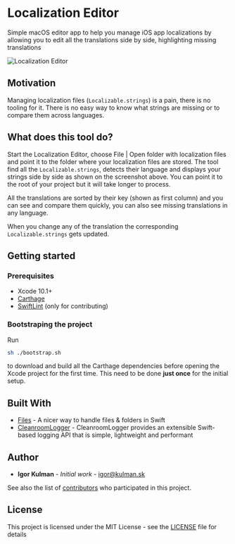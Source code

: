 # Localization Editor
Simple macOS editor app to help you manage iOS app localizations by allowing you to edit all the translations side by side, highlighting missing translations

![Localization Editor](https://github.com/igorkulman/iOSLocalizationEditor/raw/master/editor.png)

## Motivation

Managing localization files (`Localizable.strings`) is a pain, there is no tooling for it. There is no easy way to know what strings are missing or to compare them across languages. 

## What does this tool do?

Start the Localization Editor, choose File | Open folder with localization files and point it to the folder where your localization files are stored. The tool find all the `Localizable.strings`, detects their language and displays your strings side by side as shown on the screenshot above. You can point it to the root of your project but it will take longer to process. 

All the translations are sorted by their key (shown as first column) and you can see and compare them quickly, you can also see missing translations in any language. 

When you change any of the translation the corresponding `Localizable.strings` gets updated.

## Getting started

### Prerequisites

- Xcode 10.1+
- [Carthage](https://github.com/Carthage/Carthage)
- [SwiftLint](https://github.com/realm/SwiftLint) (only for contributing)

### Bootstraping the project

Run 

```bash
sh ./bootstrap.sh
```

to download and build all the Carthage dependencies before opening the Xcode project for the first time. This need to be done **just once** for the initial setup.

## Built With

- [Files](https://github.com/JohnSundell/Files) - A nicer way to handle files & folders in Swift 
- [CleanroomLogger](https://github.com/emaloney/CleanroomLogger) - CleanroomLogger provides an extensible Swift-based logging API that is simple, lightweight and performant 

## Author

- **Igor Kulman** - *Initial work* - igor@kulman.sk

See also the list of [contributors](https://github.com/igorkulman/iOSLocalizationEditor/contributors) who participated in this project.

## License

This project is licensed under the MIT License - see the [LICENSE](LICENSE) file for details
